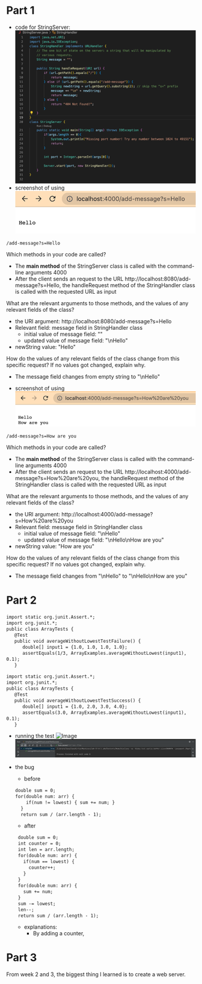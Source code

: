 # Part 1
* code for StringServer: 
![Image](code.png)
* screenshot of using 
![Image](hello.png)
```
/add-message?s=Hello
```
Which methods in your code are called?
* The **main method** of the StringServer class is called with the command-line arguments 4000
* After the client sends an request to the URL  http://localhost:8080/add-message?s=Hello, the handleRequest method of the StringHandler class is called with the requested URL as input

What are the relevant arguments to those methods, and the values of any relevant fields of the class?
* the URI argument: http://localhost:8080/add-message?s=Hello
* Relevant field: message field in StringHandler class
  * initial value of message field: ""
  * updated value of message field: "\nHello"
* newString value: "Hello"

How do the values of any relevant fields of the class change from this specific request? If no values got changed, explain why.
* The message field changes from empty string to "\nHello" 

* screenshot of using 
![Image](how_are_you.png)
```
/add-message?s=How are you
```
Which methods in your code are called?
* The **main method** of the StringServer class is called with the command-line arguments 4000
* After the client sends an request to the URL http://localhost:4000/add-message?s=How%20are%20you, the handleRequest method of the StringHandler class is called with the requested URL as input

What are the relevant arguments to those methods, and the values of any relevant fields of the class?
* the URI argument: http://localhost:4000/add-message?s=How%20are%20you
* Relevant field: message field in StringHandler class
  * initial value of message field: "\nHello"
  * updated value of message field: "\nHello\nHow are you"
* newString value: "How are you"

How do the values of any relevant fields of the class change from this specific request? If no values got changed, explain why.
* The message field changes from "\nHello" to "\nHello\nHow are you"


# Part 2

```
import static org.junit.Assert.*;
import org.junit.*;
public class ArrayTests {
   @Test 
   public void averageWithoutLowestTestFailure() { 
      double[] input1 = {1.0, 1.0, 1.0, 1.0};
      assertEquals(1/3, ArrayExamples.averageWithoutLowest(input1), 0.1);
   }
```

```
import static org.junit.Assert.*;
import org.junit.*;
public class ArrayTests {
   @Test 
   public void averageWithoutLowestTestSuccess() { 
      double[] input1 = {1.0, 2.0, 3.0, 4.0};
      assertEquals(3.0, ArrayExamples.averageWithoutLowest(input1), 0.1);
   }
```
* running the test
![Image](failture.png)
![Image](success.png)

* the bug
  * before
  ```
  double sum = 0;
  for(double num: arr) {
      if(num != lowest) { sum += num; }
    }
    return sum / (arr.length - 1);
  ```
  * after 
   ```
    double sum = 0;
    int counter = 0;
    int len = arr.length;
    for(double num: arr) {
      if(num == lowest) { 
        counter++;
      }
    }
    for(double num: arr) { 
      sum += num;
    }
    sum -= lowest;
    len--;
    return sum / (arr.length - 1);
   ```
  * explanations:
    * By adding a counter, 

# Part 3
From week 2 and 3, the biggest thing I learned is to create a web server. 

